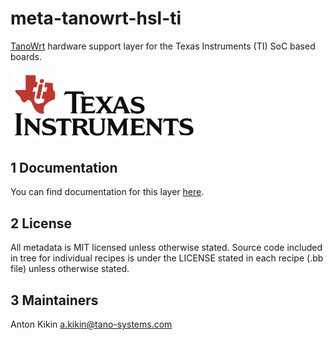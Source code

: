 # meta-tanowrt-hsl-ti

[TanoWrt](https://github.com/tano-systems/meta-tanowrt) hardware support layer for the Texas Instruments (TI) SoC based boards.

<img src="../docs/common/images/logos/ti.svg" width="300" />

## 1 Documentation

You can find documentation for this layer [here](https://tano-systems.github.io/meta-tanowrt/layers/meta-tanowrt-hsl-ti).

## 2 License

All metadata is MIT licensed unless otherwise stated. Source code included in tree for individual recipes is under the LICENSE stated in each recipe (.bb file) unless otherwise stated.

## 3 Maintainers

Anton Kikin <a.kikin@tano-systems.com>

